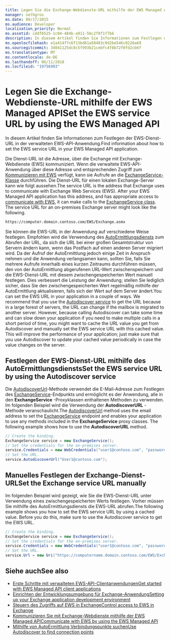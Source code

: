 ```yaml
---
title: Legen Sie die Exchange-Webdienste-URL mithilfe der EWS Managed API
manager: sethgros
ms.date: 09/17/2015
ms.audience: Developer
localization_priority: Normal
ms.assetid: cddf6525-1c04-484b-a911-56c2f0f1f7b6
description: In diesem Artikel finden Sie Informationen zum Festlegen der EWS-Dienst-URL in der verwalteten EWS-API-Anwendung.
ms.openlocfilehash: e1a414f7c6f13bd61a58403c9d2be546c0226a69
ms.sourcegitcommit: 34041125dc8c5f993b21cebfc4f8b72f0fd2cb6f
ms.translationtype: MT
ms.contentlocale: de-DE
ms.lasthandoff: 06/11/2018
ms.locfileid: "19756993"
---
```

# <a name="set-the-ews-service-url-by-using-the-ews-managed-api"></a><span data-ttu-id="d32e1-103">Legen Sie die Exchange-Webdienste-URL mithilfe der EWS Managed API</span><span class="sxs-lookup"><span data-stu-id="d32e1-103">Set the EWS service URL by using the EWS Managed API</span></span>

<span data-ttu-id="d32e1-104">In diesem Artikel finden Sie Informationen zum Festlegen der EWS-Dienst-URL in der verwalteten EWS-API-Anwendung.</span><span class="sxs-lookup"><span data-stu-id="d32e1-104">Find information about how to set the EWS service URL in your EWS Managed API application.</span></span>
  
<span data-ttu-id="d32e1-p101">Die Dienst-URL ist die Adresse, über die Exchange mit Exchange-Webdienste (EWS) kommuniziert. Wenn die verwaltete EWS-API-Anwendung über diese Adresse und entsprechenden Zugriff zum [Kommunizieren mit EWS](how-to-communicate-with-ews-by-using-the-ews-managed-api.md) verfügt, kann sie Aufrufe an die [ExchangeService-Klasse](http://msdn.microsoft.com/en-us/library/microsoft.exchange.webservices.data.exchangeservice%28v=exchg.80%29.aspx) durchführen. Die Dienst-URL für einen lokalen Exchange-Server kann wie folgt aussehen.</span><span class="sxs-lookup"><span data-stu-id="d32e1-p101">The service URL is the address that Exchange uses to communicate with Exchange Web Services (EWS). After your EWS Managed API application has this address, and has appropriate access to [communicate with EWS](how-to-communicate-with-ews-by-using-the-ews-managed-api.md), it can make calls to the [ExchangeService class](http://msdn.microsoft.com/en-us/library/microsoft.exchange.webservices.data.exchangeservice%28v=exchg.80%29.aspx). The service URL for an on-premises Exchange server might look like the following.</span></span> 
  
```HTML
https://computer.domain.contoso.com/EWS/Exchange.asmx
```

<span data-ttu-id="d32e1-p102">Sie können die EWS-URL in der Anwendung auf verschiedene Weise festlegen. Empfohlen wird die Verwendung des [AutoErmittlungsdiensts](http://msdn.microsoft.com/library/39726b67-2eb2-451b-9307-cfd0b518b55c%28Office.15%29.aspx) zum Abrufen der URL, da sich die URL bei einer großen Gesamtstruktur von Servern ändern kann, wenn das Postfach auf einen anderen Server migriert wird. Da der Aufruf der AutoErmittlung jedoch einige Zeit in Anspruch nehmen und die Anwendung verlangsamen kann, sollten Sie, falls Sie mehrere Aufrufe innerhalb eines kurzen Zeitraums durchführen müssen, den von der AutoErmittlung abgerufenen URL-Wert zwischenspeichern und die EWS-Dienst-URL mit diesem zwischengespeicherten Wert manuell festlegen. Dies verbessert die Leistung der Anwendung; stellen Sie lediglich sicher, dass Sie den zwischengespeicherten Wert regelmäßig mithilfe der AutoErmittlung aktualisieren, falls sich der Wert auf dem Server ändert.</span><span class="sxs-lookup"><span data-stu-id="d32e1-p102">You can set the EWS URL in your application in a couple of ways. We recommend that you use the [Autodiscover service](http://msdn.microsoft.com/library/39726b67-2eb2-451b-9307-cfd0b518b55c%28Office.15%29.aspx) to get the URL because in a large forest of servers, the URL can change if the mailbox is migrated to another server. However, because calling Autodiscover can take some time and can slow down your application if you need to make multiple calls in a short period of time, you might want to cache the URL value you get from Autodiscover and manually set the EWS service URL with this cached value. This will improve the performance of your application; just make sure that you use Autodiscover to update your cached value periodically in case the value changes on the server.</span></span> 
  
## <a name="set-the-ews-service-url-by-using-the-autodiscover-service"></a><span data-ttu-id="d32e1-112">Festlegen der EWS-Dienst-URL mithilfe des AutoErmittlungsdiensts</span><span class="sxs-lookup"><span data-stu-id="d32e1-112">Set the EWS service URL by using the Autodiscover service</span></span>
<span data-ttu-id="d32e1-113"><a name="bk_SetURLusingAutoDiscover"> </a></span><span class="sxs-lookup"><span data-stu-id="d32e1-113"></span></span>

<span data-ttu-id="d32e1-p103">Die [AutodiscoverUrl](http://msdn.microsoft.com/en-us/library/microsoft.exchange.webservices.data.exchangeservice.autodiscoverurl%28v=exchg.80%29.aspx)-Methode verwendet die E-Mail-Adresse zum Festlegen des [ExchangeService](http://msdn.microsoft.com/en-us/library/microsoft.exchange.webservices.data.exchangeservice%28v=exchg.80%29.aspx)-Endpunkts und ermöglicht es der Anwendung, alle in den **ExchangeService** -Proxyklassen enthaltenen Methoden zu verwenden. Im folgenden Beispiel wird die Verwendung der **AutodiscoverURL** -Methode veranschaulicht.</span><span class="sxs-lookup"><span data-stu-id="d32e1-p103">The [AutodiscoverUrl](http://msdn.microsoft.com/en-us/library/microsoft.exchange.webservices.data.exchangeservice.autodiscoverurl%28v=exchg.80%29.aspx) method uses the email address to set the [ExchangeService](http://msdn.microsoft.com/en-us/library/microsoft.exchange.webservices.data.exchangeservice%28v=exchg.80%29.aspx) endpoint and enables your application to use any methods included in the **ExchangeService** proxy classes. The following example shows how to use the **AutodiscoverURL** method.</span></span> 
  
```cs
// Create the binding.
ExchangeService service = new ExchangeService();
// Set the credentials for the on-premises server.
service.Credentials = new WebCredentials("user1@contoso.com", "password");
// Set the URL.
service.AutodiscoverUrl("User1@contoso.com");

```

## <a name="set-the-exchange-service-url-manually"></a><span data-ttu-id="d32e1-116">Manuelles Festlegen der Exchange-Dienst-URL</span><span class="sxs-lookup"><span data-stu-id="d32e1-116">Set the Exchange service URL manually</span></span>
<span data-ttu-id="d32e1-117"><a name="bk_SetURLmanually"> </a></span><span class="sxs-lookup"><span data-stu-id="d32e1-117"></span></span>

<span data-ttu-id="d32e1-p104">Im folgenden Beispiel wird gezeigt, wie Sie die EWS-Dienst-URL unter Verwendung eines zwischengespeicherten Werts festlegen. Vorher müssen Sie mithilfe des AutoErmittlungsdiensts die EWS-URL abrufen.</span><span class="sxs-lookup"><span data-stu-id="d32e1-p104">The following example shows you how to set the EWS service URL by using a cached value. Before you do this, make sure to use the Autodiscover service to get the EWS URL.</span></span>
  
```cs
// Create the binding.
ExchangeService service = new ExchangeService();
// Set the credentials for the on-premises server.
service.Credentials = new WebCredentials("user1@contoso.com", "password");
// Set the URL.
service.Url = new Uri("https://computername.domain.contoso.com/EWS/Exchange.asmx");

```

## <a name="see-also"></a><span data-ttu-id="d32e1-120">Siehe auch</span><span class="sxs-lookup"><span data-stu-id="d32e1-120">See also</span></span>

- [<span data-ttu-id="d32e1-121">Erste Schritte mit verwalteten EWS-API-Clientanwendungen</span><span class="sxs-lookup"><span data-stu-id="d32e1-121">Get started with EWS Managed API client applications</span></span>](get-started-with-ews-managed-api-client-applications.md)   
- [<span data-ttu-id="d32e1-122">Einrichten der Entwicklungsumgebung für Exchange-Anwendung</span><span class="sxs-lookup"><span data-stu-id="d32e1-122">Setting up your Exchange application development environment</span></span>](setting-up-your-exchange-application-development-environment.md)   
- [<span data-ttu-id="d32e1-123">Steuern des Zugriffs auf EWS in Exchange</span><span class="sxs-lookup"><span data-stu-id="d32e1-123">Control access to EWS in Exchange</span></span>](how-to-control-access-to-ews-in-exchange.md) 
- [<span data-ttu-id="d32e1-124">Kommunizieren Sie mit Exchange-Webdienste mithilfe der EWS Managed API</span><span class="sxs-lookup"><span data-stu-id="d32e1-124">Communicate with EWS by using the EWS Managed API</span></span>](how-to-communicate-with-ews-by-using-the-ews-managed-api.md)  
- [<span data-ttu-id="d32e1-125">Mithilfe von AutoErmittlung Verbindungspunkte suchen</span><span class="sxs-lookup"><span data-stu-id="d32e1-125">Use Autodiscover to find connection points</span></span>](how-to-use-autodiscover-to-find-connection-points.md)
    


